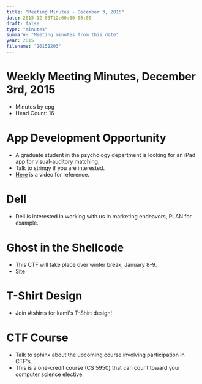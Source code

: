 ```yaml
---
title: "Meeting Minutes - December 3, 2015"
date: 2015-12-03T12:00:00-05:00
draft: false
type: "minutes"
summary: "Meeting minutes from this date"
year: 2015
filename: "20151203"
---
```


# Weekly Meeting Minutes, December 3rd, 2015

- Minutes by cpg
- Head Count: 16

# App Development Opportunity

- A graduate student in the psychology department is looking for an iPad app for visual-auditory matching.
- Talk to stringy if you are interested.
- [Here](https://www.youtube.com/watch?v=AB5BGVQpOJA) is a video for reference.

# Dell

- Dell is interested in working with us in marketing endeavors, PLAN for example.

# Ghost in the Shellcode

- This CTF will take place over winter break, January 8-9.
- [Site](http://ghostintheshellcode.com/)

# T-Shirt Design

- Join #tshirts for kami's T-Shirt design!

# CTF Course

- Talk to sphinx about the upcoming course involving participation in CTF's.
- This is a one-credit course (CS 5950) that can count toward your computer science elective.
